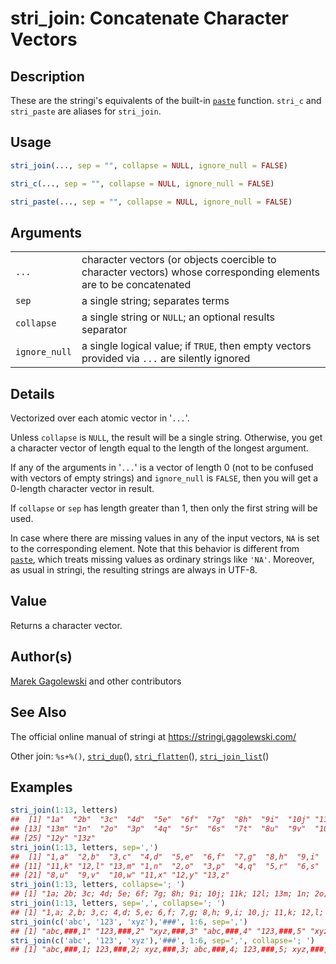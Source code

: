 # stri\_join: Concatenate Character Vectors

## Description

These are the <span class="pkg">stringi</span>\'s equivalents of the built-in [`paste`](https://stat.ethz.ch/R-manual/R-patched/library/base/html/paste.html) function. `stri_c` and `stri_paste` are aliases for `stri_join`.

## Usage

```r
stri_join(..., sep = "", collapse = NULL, ignore_null = FALSE)

stri_c(..., sep = "", collapse = NULL, ignore_null = FALSE)

stri_paste(..., sep = "", collapse = NULL, ignore_null = FALSE)
```

## Arguments

|               |                                                                                                                   |
|---------------|-------------------------------------------------------------------------------------------------------------------|
| `...`         | character vectors (or objects coercible to character vectors) whose corresponding elements are to be concatenated |
| `sep`         | a single string; separates terms                                                                                  |
| `collapse`    | a single string or `NULL`; an optional results separator                                                          |
| `ignore_null` | a single logical value; if `TRUE`, then empty vectors provided via `...` are silently ignored                     |

## Details

Vectorized over each atomic vector in \'`...`\'.

Unless `collapse` is `NULL`, the result will be a single string. Otherwise, you get a character vector of length equal to the length of the longest argument.

If any of the arguments in \'`...`\' is a vector of length 0 (not to be confused with vectors of empty strings) and `ignore_null` is `FALSE`, then you will get a 0-length character vector in result.

If `collapse` or `sep` has length greater than 1, then only the first string will be used.

In case where there are missing values in any of the input vectors, `NA` is set to the corresponding element. Note that this behavior is different from [`paste`](https://stat.ethz.ch/R-manual/R-patched/library/base/html/paste.html), which treats missing values as ordinary strings like `'NA'`. Moreover, as usual in <span class="pkg">stringi</span>, the resulting strings are always in UTF-8.

## Value

Returns a character vector.

## Author(s)

[Marek Gagolewski](https://www.gagolewski.com/) and other contributors

## See Also

The official online manual of <span class="pkg">stringi</span> at <https://stringi.gagolewski.com/>

Other join: `%s+%()`, [`stri_dup`](https://stringi.gagolewski.com/rapi/stri_dup.html)(), [`stri_flatten`](https://stringi.gagolewski.com/rapi/stri_flatten.html)(), [`stri_join_list`](https://stringi.gagolewski.com/rapi/stri_join_list.html)()

## Examples




```r
stri_join(1:13, letters)
##  [1] "1a"  "2b"  "3c"  "4d"  "5e"  "6f"  "7g"  "8h"  "9i"  "10j" "11k" "12l"
## [13] "13m" "1n"  "2o"  "3p"  "4q"  "5r"  "6s"  "7t"  "8u"  "9v"  "10w" "11x"
## [25] "12y" "13z"
stri_join(1:13, letters, sep=',')
##  [1] "1,a"  "2,b"  "3,c"  "4,d"  "5,e"  "6,f"  "7,g"  "8,h"  "9,i"  "10,j"
## [11] "11,k" "12,l" "13,m" "1,n"  "2,o"  "3,p"  "4,q"  "5,r"  "6,s"  "7,t" 
## [21] "8,u"  "9,v"  "10,w" "11,x" "12,y" "13,z"
stri_join(1:13, letters, collapse='; ')
## [1] "1a; 2b; 3c; 4d; 5e; 6f; 7g; 8h; 9i; 10j; 11k; 12l; 13m; 1n; 2o; 3p; 4q; 5r; 6s; 7t; 8u; 9v; 10w; 11x; 12y; 13z"
stri_join(1:13, letters, sep=',', collapse='; ')
## [1] "1,a; 2,b; 3,c; 4,d; 5,e; 6,f; 7,g; 8,h; 9,i; 10,j; 11,k; 12,l; 13,m; 1,n; 2,o; 3,p; 4,q; 5,r; 6,s; 7,t; 8,u; 9,v; 10,w; 11,x; 12,y; 13,z"
stri_join(c('abc', '123', 'xyz'),'###', 1:6, sep=',')
## [1] "abc,###,1" "123,###,2" "xyz,###,3" "abc,###,4" "123,###,5" "xyz,###,6"
stri_join(c('abc', '123', 'xyz'),'###', 1:6, sep=',', collapse='; ')
## [1] "abc,###,1; 123,###,2; xyz,###,3; abc,###,4; 123,###,5; xyz,###,6"
```
